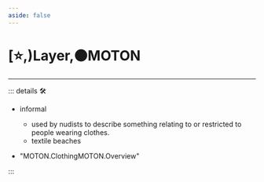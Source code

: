 ```yaml
---
aside: false
---
```

# [⭐,)<labor>Layer</labor>,🟠<motor>MOTON</motor>

---

<!-- =================================================== -->
<!-- =================================================== -->
<!-- =================================================== -->
<!-- =================================================== -->
<!-- =================================================== -->
::: details 🛠

- informal
    - used by nudists to describe something relating to or restricted to people wearing clothes.
    - textile beaches

- "MOTON.ClothingMOTON.Overview"

:::
